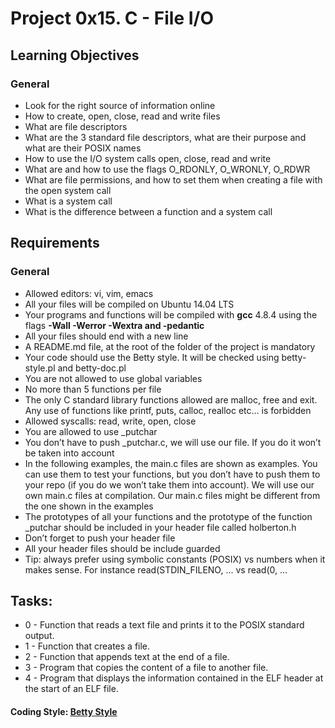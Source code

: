 # Project 0x15. C - File I/O
## Learning Objectives
### General
- Look for the right source of information online
- How to create, open, close, read and write files
- What are file descriptors
- What are the 3 standard file descriptors, what are their purpose and what are their POSIX names
- How to use the I/O system calls open, close, read and write
- What are and how to use the flags O_RDONLY, O_WRONLY, O_RDWR
- What are file permissions, and how to set them when creating a file with the open system call
- What is a system call
- What is the difference between a function and a system call
## Requirements

### General
- Allowed editors: vi, vim, emacs
- All your files will be compiled on Ubuntu 14.04 LTS
- Your programs and functions will be compiled with **gcc** 4.8.4 using the flags **-Wall -Werror -Wextra and -pedantic**
- All your files should end with a new line
- A README.md file, at the root of the folder of the project is mandatory
- Your code should use the Betty style. It will be checked using betty-style.pl and betty-doc.pl
- You are not allowed to use global variables
- No more than 5 functions per file
- The only C standard library functions allowed are malloc, free and exit. Any use of functions like printf, puts, calloc, realloc etc… is forbidden
- Allowed syscalls: read, write, open, close
- You are allowed to use _putchar
- You don’t have to push _putchar.c, we will use our file. If you do it won’t be taken into account
- In the following examples, the main.c files are shown as examples. You can use them to test your functions, but you don’t have to push them to your repo (if you do we won’t take them into account). We will use our own main.c files at compilation. Our main.c files might be different from the one shown in the examples
- The prototypes of all your functions and the prototype of the function _putchar should be included in your header file called holberton.h
- Don’t forget to push your header file
- All your header files should be include guarded
- Tip: always prefer using symbolic constants (POSIX) vs numbers when it makes sense. For instance read(STDIN_FILENO, ... vs read(0, ...

## Tasks:
- 0 - Function that reads a text file and prints it to the POSIX standard output.
- 1 - Function that creates a file.
- 2 - Function that appends text at the end of a file.
- 3 - Program that copies the content of a file to another file.
- 4 - Program that displays the information contained in the ELF header at the start of an ELF file.

#### Coding Style: [Betty Style](https://github.com/holbertonschool/Betty/wiki)